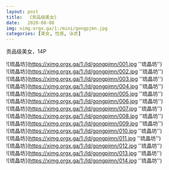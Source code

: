 ```yaml
---
layout: post
title:  《贡品级美女》
date:   2020-08-08
img: ximg.orgx.ga/1:/mini/gongpjmn.jpg
categories: [美女, 性感, 泳衣]
---
```


贡品级美女，14P

![琉晶坊](https://ximg.orgx.ga/1:/ld/gongpjmn/001.jpg ''琉晶坊'') <br>
![琉晶坊](https://ximg.orgx.ga/1:/ld/gongpjmn/002.jpg ''琉晶坊'') <br>
![琉晶坊](https://ximg.orgx.ga/1:/ld/gongpjmn/003.jpg ''琉晶坊'') <br>
![琉晶坊](https://ximg.orgx.ga/1:/ld/gongpjmn/004.jpg ''琉晶坊'') <br>
![琉晶坊](https://ximg.orgx.ga/1:/ld/gongpjmn/005.jpg ''琉晶坊'') <br>
![琉晶坊](https://ximg.orgx.ga/1:/ld/gongpjmn/006.jpg ''琉晶坊'') <br>
![琉晶坊](https://ximg.orgx.ga/1:/ld/gongpjmn/007.jpg ''琉晶坊'') <br>
![琉晶坊](https://ximg.orgx.ga/1:/ld/gongpjmn/008.jpg ''琉晶坊'') <br>
![琉晶坊](https://ximg.orgx.ga/1:/ld/gongpjmn/009.jpg ''琉晶坊'') <br>
![琉晶坊](https://ximg.orgx.ga/1:/ld/gongpjmn/010.jpg ''琉晶坊'') <br>
![琉晶坊](https://ximg.orgx.ga/1:/ld/gongpjmn/011.jpg ''琉晶坊'') <br>
![琉晶坊](https://ximg.orgx.ga/1:/ld/gongpjmn/012.jpg ''琉晶坊'') <br>
![琉晶坊](https://ximg.orgx.ga/1:/ld/gongpjmn/013.jpg ''琉晶坊'') <br>
![琉晶坊](https://ximg.orgx.ga/1:/ld/gongpjmn/014.jpg ''琉晶坊'') <br>
